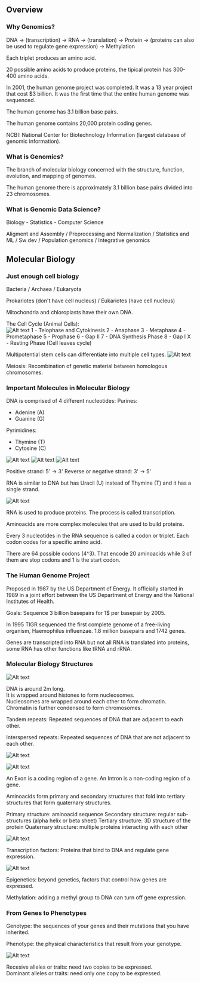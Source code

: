 ## Overview

### Why Genomics?

DNA -> (transcription) -> RNA -> (translation) -> Protein -> (proteins can also be used to regulate gene expression) -> Methylation

Each triplet produces an amino acid.

20 possible amino acids to produce proteins, the tipical protein has 300-400 amino acids.

In 2001, the human genome project was completed. It was a 13 year project that cost $3 billion. It was the first time that the entire human genome was sequenced.

The human genome has 3.1 billion base pairs.

The human genome contains 20,000 protein coding genes.

NCBI: National Center for Biotechnology Information (largest database of genomic information).


### What is Genomics?

The branch of molecular biology concerned with the structure, function, evolution, and mapping of genomes. 

The human genome there is approximately 3.1 billion base pairs divided into 23 chromosomes.


### What is Genomic Data Science?

Biology - Statistics - Computer Science

Aligment and Assembly / Preprocessing and Normalization / Statistics and ML / Sw dev / Population genomics / Integrative genomics


## Molecular Biology

### Just enough cell biology

Bacteria / Archaea / Eukaryota

Prokariotes (don't have cell nucleus) / Eukariotes (have cell nucleus)

Mitochondria and chloroplasts have their own DNA.

The Cell Cycle (Animal Cells):  
![Alt text](image.png)
1 - Telophase and Cytokinesis 
2 - Anaphase
3 - Metaphase
4 - Prometaphase
5 - Prophase
6 - Gap II
7 - DNA Synthesis Phase
8 - Gap I
X - Resting Phase (Cell leaves cycle)

Multipotential stem cells can differentiate into multiple cell types.
![Alt text](image-1.png)

Meiosis: Recombination of genetic material between homologous chromosomes.


### Important Molecules in Molecular Biology

DNA is comprised of 4 different nucleotides:
Purines: 
- Adenine (A)
- Guanine (G)

Pyrimidines:
- Thymine (T)
- Cytosine (C)

![Alt text](image-2.png)
![Alt text](image-3.png)
![Alt text](image-4.png)

Positive strand: 5' -> 3'
Reverse or negative strand: 3' -> 5'

RNA is similar to DNA but has Uracil (U) instead of Thymine (T) and it has a single strand.

![Alt text](image-5.png)

RNA is used to produce proteins. The process is called transcription.

Aminoacids are more complex molecules that are used to build proteins.

Every 3 nucleotides in the RNA sequence is called a codon or triplet. Each codon codes for a specific amino acid. 

There are 64 possible codons (4^3). That encode 20 aminoacids while 3 of them are stop codons and 1 is the start codon.


### The Human Genome Project

Proposed in 1987 by the US Department of Energy. It officially started in 1989 in a joint effort between the US Department of Energy and the National Institutes of Health.

Goals: Sequence 3 billion basepairs for 1$ per basepair by 2005.

In 1995 TIGR sequenced the first complete genome of a free-living organism, Haemophilus influenzae. 1.8 million basepairs and 1742 genes.

Genes are transcripted into RNA but not all RNA is translated into proteins, some RNA has other functions like tRNA and rRNA.


### Molecular Biology Structures

![Alt text](image-6.png)

DNA is around 2m long.   
It is wrapped around histones to form nucleosomes.  
Nucleosomes are wrapped around each other to form chromatin.  
Chromatin is further condensed to form chromosomes.

Tandem repeats: Repeated sequences of DNA that are adjacent to each other.

Interspersed repeats: Repeated sequences of DNA that are not adjacent to each other.

![Alt text](image-7.png)

![Alt text](image-8.png)

An Exon is a coding region of a gene. An Intron is a non-coding region of a gene.

Aminoacids form primary and secondary structures that fold into tertiary structures that form quaternary structures.

Primary structure: aminoacid sequence
Secondary structure: regular sub-structures (alpha helix or beta sheet)
Tertiary structure: 3D structure of the protein
Quaternary structure: multiple proteins interacting with each other

![Alt text](image-9.png)

Transcription factors: Proteins that bind to DNA and regulate gene expression.

![Alt text](image-10.png)

Epigenetics: beyond genetics, factors that control how genes are expressed. 

Methylation: adding a methyl group to DNA can turn off gene expression.


### From Genes to Phenotypes

Genotype: the sequences of your genes and their mutations that you have inherited. 

Phenotype: the physical characteristics that result from your genotype.

![Alt text](image-11.png)

Recesive alleles or traits: need two copies to be expressed.  
Dominant alleles or traits: need only one copy to be expressed.  

